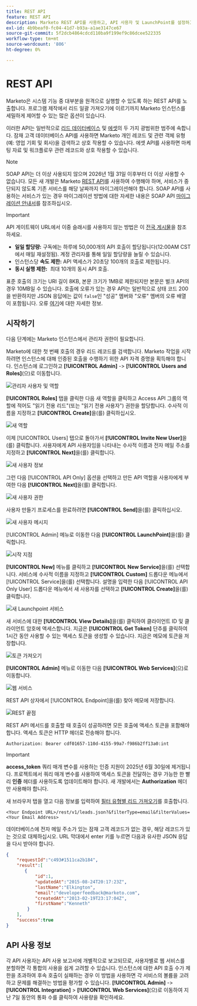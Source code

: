 ```yaml
---
title: REST API
feature: REST API
description: Marketo REST API를 사용하고, API 사용자 및 LaunchPoint를 설정하고, 할당량 및 한도를 보고, 인증 헤더로 인증하고, 리드를 검색하는 방법에 대해 알아봅니다.
exl-id: 4b9beaf0-fc04-41d7-b93a-a1ae3147ce67
source-git-commit: 5f2dcb4864cdcd110ba9f199ef9c86dcee522335
workflow-type: tm+mt
source-wordcount: '806'
ht-degree: 0%

---
```


# REST API

Marketo은 시스템 기능 중 대부분을 원격으로 실행할 수 있도록 하는 REST API를 노출합니다. 프로그램 제작에서 리드 일괄 가져오기에 이르기까지 Marketo 인스턴스를 세밀하게 제어할 수 있는 많은 옵션이 있습니다.

이러한 API는 일반적으로 [리드 데이터베이스](https://developer.adobe.com/marketo-apis/api/mapi/) 및 [에셋](https://developer.adobe.com/marketo-apis/api/asset/)의 두 가지 광범위한 범주에 속합니다. 잠재 고객 데이터베이스 API를 사용하면 Marketo 개인 레코드 및 관련 객체 유형(예: 영업 기회 및 회사)을 검색하고 상호 작용할 수 있습니다. 에셋 API를 사용하면 마케팅 자료 및 워크플로우 관련 레코드와 상호 작용할 수 있습니다.

>[!NOTE]
>SOAP API는 더 이상 사용되지 않으며 2026년 1월 31일 이후부터 더 이상 사용할 수 없습니다. 모든 새 개발은 Marketo [REST API](./rest-api.md)를 사용하여 수행해야 하며, 서비스가 중단되지 않도록 기존 서비스를 해당 날짜까지 마이그레이션해야 합니다. SOAP API를 사용하는 서비스가 있는 경우 마이그레이션 방법에 대한 자세한 내용은 SOAP API [마이그레이션 안내서](../soap-api/migration.md)를 참조하십시오.
>

>[!IMPORTANT]
>API 게이트웨이 URL에서 이중 슬래시를 사용하지 않는 방법은 이 [전국 게시물](https://nation.marketo.com/t5/product-blogs/rest-api-double-slash-deprecation/ba-p/358616)을 참조하세요.
>

- **일일 할당량:** 구독에는 하루에 50,000개의 API 호출이 할당됩니다(12:00AM CST에서 매일 재설정됨). 계정 관리자를 통해 일일 할당량을 늘릴 수 있습니다.
- 인스턴스당 **속도 제한:** API 액세스가 20초당 100개의 호출로 제한됩니다.
- **동시 실행 제한:**  최대 10개의 동시 API 호출.

표준 호출의 크기는 URI 길이 8KB, 본문 크기가 1MB로 제한되지만 본문은 벌크 API의 경우 10MB일 수 있습니다. 호출에 오류가 있는 경우 API는 일반적으로 상태 코드 200을 반환하지만 JSON 응답에는 값이 `false`인 &quot;성공&quot; 멤버와 &quot;오류&quot; 멤버의 오류 배열이 포함됩니다. 오류 [여기](error-codes.md)에 대한 자세한 정보.

## 시작하기

다음 단계에는 Marketo 인스턴스에서 관리자 권한이 필요합니다.

Marketo에 대한 첫 번째 호출의 경우 리드 레코드를 검색합니다. Marketo 작업을 시작하려면 인스턴스에 대해 인증된 호출을 수행하기 위한 API 자격 증명을 획득해야 합니다. 인스턴스에 로그인하고 **[!UICONTROL Admin]** -> **[!UICONTROL Users and Roles]**(으)로 이동합니다.

![관리자 사용자 및 역할](assets/admin-users-and-roles.png)

**[!UICONTROL Roles]** 탭을 클릭한 다음 새 역할을 클릭하고 Access API 그룹의 역할에 적어도 &quot;읽기 전용 리드&quot;(또는 &quot;읽기 전용 사용자&quot;) 권한을 할당합니다. 수사적 이름을 지정하고 **[!UICONTROL Create]**&#x200B;을(를) 클릭하십시오.

![새 역할](assets/new-role.png)

이제 [!UICONTROL Users] 탭으로 돌아가서 **[!UICONTROL Invite New User]**&#x200B;을(를) 클릭합니다. 사용자에게 API 사용자임을 나타내는 수사적 이름과 전자 메일 주소를 지정하고 **[!UICONTROL Next]**&#x200B;을(를) 클릭합니다.

![새 사용자 정보](assets/new-user-info.png)

그런 다음 [!UICONTROL API Only] 옵션을 선택하고 만든 API 역할을 사용자에게 부여한 다음 **[!UICONTROL Next]**&#x200B;을(를) 클릭합니다.

![새 사용자 권한](assets/new-user-permissions.png)

사용자 만들기 프로세스를 완료하려면 **[!UICONTROL Send]**&#x200B;을(를) 클릭하십시오.

![새 사용자 메시지](assets/new-user-message.png)

[!UICONTROL Admin] 메뉴로 이동한 다음 **[!UICONTROL LaunchPoint]**&#x200B;을(를) 클릭합니다.

![시작 지점](assets/admin-launchpoint.png)

**[!UICONTROL New]** 메뉴를 클릭하고 **[!UICONTROL New Service]**&#x200B;을(를) 선택합니다. 서비스에 수사적 이름을 지정하고 **[!UICONTROL Custom]** 드롭다운 메뉴에서 [!UICONTROL Service]을(를) 선택합니다. 설명을 입력한 다음 [!UICONTROL API Only User] 드롭다운 메뉴에서 새 사용자를 선택하고 **[!UICONTROL Create]**&#x200B;을(를) 클릭합니다.

![새 Launchpoint 서비스](assets/admin-launchpoint-new-service.png)

새 서비스에 대한 **[!UICONTROL View Details]**&#x200B;을(를) 클릭하여 클라이언트 ID 및 클라이언트 암호에 액세스합니다. 지금은 **[!UICONTROL Get Token]** 단추를 클릭하여 1시간 동안 사용할 수 있는 액세스 토큰을 생성할 수 있습니다. 지금은 메모에 토큰을 저장합니다.

![토큰 가져오기](assets/get-token.png)

**[!UICONTROL Admin]** 메뉴로 이동한 다음 **[!UICONTROL Web Services]**(으)로 이동합니다.

![웹 서비스](assets/admin-web-services.png)

REST API 상자에서 [!UICONTROL Endpoint]을(를) 찾아 메모에 저장합니다.

![REST 끝점](assets/admin-web-services-rest-endpoint-1.png)

REST API 메서드를 호출할 때 호출이 성공하려면 모든 호출에 액세스 토큰을 포함해야 합니다. 액세스 토큰은 HTTP 헤더로 전송해야 합니다.

```
Authorization: Bearer cdf01657-110d-4155-99a7-f986b2ff13a0:int
```

>[!IMPORTANT]
>
>**access_token** 쿼리 매개 변수를 사용하는 인증 지원이 2025년 6월 30일에 제거됩니다. 프로젝트에서 쿼리 매개 변수를 사용하여 액세스 토큰을 전달하는 경우 가능한 한 빨리 **인증** 헤더를 사용하도록 업데이트해야 합니다. 새 개발에서는 **Authorization** 헤더만 사용해야 합니다.

새 브라우저 탭을 열고 다음 정보를 입력하여 [필터 유형별 리드 가져오기](https://developer.adobe.com/marketo-apis/api/mapi/#tag/Leads/operation/getLeadsByFilterUsingGET)를 호출합니다.

```
<Your Endpoint URL>/rest/v1/leads.json?&filterType=email&filterValues=<Your Email Address>
```

데이터베이스에 전자 메일 주소가 있는 잠재 고객 레코드가 없는 경우, 해당 레코드가 있는 것으로 대체하십시오. URL 막대에서 enter 키를 누르면 다음과 유사한 JSON 응답을 다시 받아야 합니다.

```json
{
    "requestId":"c493#1511ca2b184",
    "result":[
       {
           "id":1,
           "updatedAt":"2015-08-24T20:17:23Z",
           "lastName":"Elkington",
           "email":"developerfeedback@marketo.com",
           "createdAt":"2013-02-19T23:17:04Z",
           "firstName":"Kenneth"
        }
    ],
    "success":true
}
```

## API 사용 정보

각 API 사용자는 API 사용 보고서에 개별적으로 보고되므로, 사용자별로 웹 서비스를 분할하면 각 통합의 사용을 쉽게 고려할 수 있습니다. 인스턴스에 대한 API 호출 수가 제한을 초과하여 후속 호출이 실패하는 경우 이 방법을 사용하면 각 서비스의 볼륨을 고려하고 문제를 해결하는 방법을 평가할 수 있습니다. **[!UICONTROL Admin]** -> **[!UICONTROL Integration]** > **[!UICONTROL Web Services]**(으)로 이동하여 지난 7일 동안의 통화 수를 클릭하여 사용량을 확인하세요.
